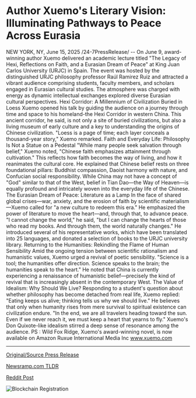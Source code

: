 # Author Xuemo's Literary Vision: Illuminating Pathways to Peace Across Eurasia

NEW YORK, NY, June 15, 2025 /24-7PressRelease/ -- On June 9, award-winning author Xuemo delivered an academic lecture titled "The Legacy of Hexi, Reflections on Faith, and a Eurasian Dream of Peace" at King Juan Carlos University (URJC) in Spain. The event was hosted by the distinguished URJC philosophy professor Raúl Ramirez Ruiz and attracted a vibrant audience comprising students, faculty members, and scholars engaged in Eurasian cultural studies. The atmosphere was charged with energy as dynamic intellectual exchanges explored diverse Eurasian cultural perspectives.  Hexi Corridor: A Millennium of Civilization Buried in Loess Xuemo opened his talk by guiding the audience on a journey through time and space to his homeland-the Hexi Corridor in western China. This ancient corridor, he said, is not only a site of buried civilizations, but also a living museum of early culture and a key to understanding the origins of Chinese civilization. "Loess is a page of time; each layer conceals a thousand-year story," Xuemo remarked.  Faith and Everyday Life: Philosophy Is Not a Statue on a Pedestal "While many people seek salvation through belief," Xuemo noted, "Chinese faith emphasizes attainment through cultivation." This reflects how faith becomes the way of living, and how it reanimates the cultural core. He explained that Chinese belief rests on three foundational pillars: Buddhist compassion, Daoist harmony with nature, and Confucian social responsibility. While China may not have a concept of "God" similar to that of the West, belief in Tian Dao—the Way of Heaven—is equally profound and intricately woven into the everyday life of the Chinese.  The Eurasian Dream of Peace: Literature as a Lamp In the face of shared global crises—war, anxiety, and the erosion of faith by scientific materialism—Xuemo called for "a new culture to redeem this era." He emphasized the power of literature to move the heart—and, through that, to advance peace.  "I cannot change the world," he said, "but I can change the hearts of those who read my books. And through them, the world naturally changes." He introduced several of his representative works, which have been translated into 25 languages, and donated a selection of books to the URJC university library.  Returning to the Humanities: Rekindling the Flame of Human Sensibility Amid the ongoing tension between scientific rationalism and humanistic values, Xuemo urged a revival of poetic sensibility. "Science is a tool; the humanities offer direction. Science speaks to the brain; the humanities speak to the heart." He noted that China is currently experiencing a renaissance of humanistic belief—precisely the kind of revival that is increasingly absent in the contemporary West.  The Value of Idealism: Why Should We Live? Responding to a student's question about whether philosophy has become detached from real life, Xuemo replied: "Eating keeps us alive; thinking tells us why we should live." He believes that only when humanity rises from mere survival to spiritual existence can civilization endure.  "In the end, we are all travelers heading toward the sun. Even if we never reach it, we must keep a heart that yearns to fly." Xuemo's Don Quixote-like idealism stirred a deep sense of resonance among the audience.   PS : Wild Fox Ridge, Xuemo's award-winning novel, is now available on Amazon  Ruxue International Media Inc www.xuemo.com 

---

[Original/Source Press Release](https://www.24-7pressrelease.com/press-release/523842/author-xuemos-literary-vision-illuminating-pathways-to-peace-across-eurasia)
                    

[Newsramp.com TLDR](https://newsramp.com/curated-news/xuemo-illuminates-eurasian-cultural-legacy-and-peace-through-literature/584de4458fd200d3b5a94586343c91b2) 

 



[Reddit Post](https://www.reddit.com/r/BookNews/comments/1lc2em8/xuemo_illuminates_eurasian_cultural_legacy_and/) 



![Blockchain Registration](https://cdn.newsramp.app/24-7PressRelease/qrcode/256/15/dive6xdB.webp)